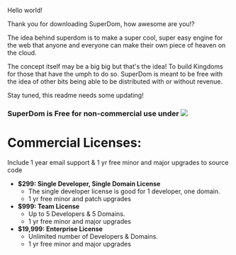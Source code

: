 Hello world!

Thank you for downloading SuperDom, how awesome are you!?

The idea behind superdom is to make a super cool, super easy engine for the web that anyone and everyone can make their own piece of heaven on the cloud.

The concept itself may be a big big but that's the idea! To build Kingdoms for those that have the umph to do so. SuperDom is meant to be free with the idea of other bits being able to be distributed with or without revenue. 

Stay tuned, this readme needs some updating!

### SuperDom is Free for non-commercial use under ![](http://www.gnu.org/graphics/agplv3-155x51.png) 

# Commercial Licenses:
Include 1 year email support & 1 yr free minor and major upgrades to source code
* **$299: Single Developer, Single Domain License**
  * The single developer license is good for 1 developer, one domain.
  * 1 yr free minor and patch upgrades
* **$999: Team License**
  * Up to 5 Developers & 5 Domains.
  * 1 yr free minor and major upgrades
* **$19,999: Enterprise License**
  * Unlimited number of Developers & Domains.
  * 1 yr free minor and major upgrades

